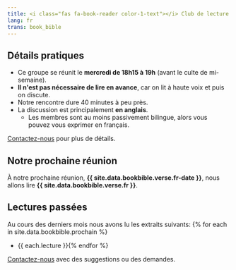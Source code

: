 ```yaml
---
title: <i class="fas fa-book-reader color-1-text"></i> Club de lecture & étude biblique <i class="fas fa-bible color-1-dark-text"></i>
lang: fr
trans: book_bible
---
```

## Détails pratiques
* Ce groupe se réunit le **mercredi de 18h15 à 19h** (avant le culte de mi-semaine).
* **Il n'est pas nécessaire de lire en avance**, car on lit à haute voix et puis on discute.
* Notre rencontre dure 40 minutes à peu près.
* La discussion est principalement **en anglais**.
  * Les membres sont au moins passivement bilingue, alors vous pouvez vous exprimer en français.

[Contactez-nous](/contact-fr) pour plus de détails.

## Notre prochaine réunion
À notre prochaine réunion, **{{ site.data.bookbible.verse.fr-date }}**, nous allons lire **{{ site.data.bookbible.verse.fr }}**.

## Lectures passées
Au cours des derniers mois nous avons lu les extraits suivants:
{% for each in site.data.bookbible.prochain %}
* {{ each.lecture }}{% endfor %}

[Contactez-nous](/contact-fr) avec des suggestions ou des demandes.

